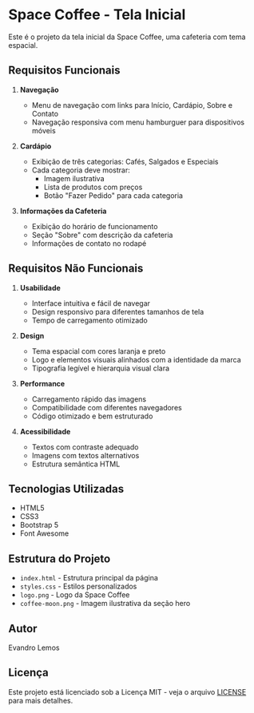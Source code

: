 # Space Coffee - Tela Inicial

Este é o projeto da tela inicial da Space Coffee, uma cafeteria com tema espacial.

## Requisitos Funcionais

1. **Navegação**
   - Menu de navegação com links para Início, Cardápio, Sobre e Contato
   - Navegação responsiva com menu hamburguer para dispositivos móveis

2. **Cardápio**
   - Exibição de três categorias: Cafés, Salgados e Especiais
   - Cada categoria deve mostrar:
     - Imagem ilustrativa
     - Lista de produtos com preços
     - Botão "Fazer Pedido" para cada categoria

3. **Informações da Cafeteria**
   - Exibição do horário de funcionamento
   - Seção "Sobre" com descrição da cafeteria
   - Informações de contato no rodapé

## Requisitos Não Funcionais

1. **Usabilidade**
   - Interface intuitiva e fácil de navegar
   - Design responsivo para diferentes tamanhos de tela
   - Tempo de carregamento otimizado

2. **Design**
   - Tema espacial com cores laranja e preto
   - Logo e elementos visuais alinhados com a identidade da marca
   - Tipografia legível e hierarquia visual clara

3. **Performance**
   - Carregamento rápido das imagens
   - Compatibilidade com diferentes navegadores
   - Código otimizado e bem estruturado

4. **Acessibilidade**
   - Textos com contraste adequado
   - Imagens com textos alternativos
   - Estrutura semântica HTML

## Tecnologias Utilizadas

- HTML5
- CSS3
- Bootstrap 5
- Font Awesome

## Estrutura do Projeto

- `index.html` - Estrutura principal da página
- `styles.css` - Estilos personalizados
- `logo.png` - Logo da Space Coffee
- `coffee-moon.png` - Imagem ilustrativa da seção hero

## Autor

Evandro Lemos

## Licença

Este projeto está licenciado sob a Licença MIT - veja o arquivo [LICENSE](LICENSE) para mais detalhes.